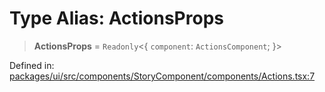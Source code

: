 # Type Alias: ActionsProps

> **ActionsProps** = `Readonly`\<\{ `component`: `ActionsComponent`; \}\>

Defined in: [packages/ui/src/components/StoryComponent/components/Actions.tsx:7](https://github.com/laruss/react-text-game/blob/76cea889a7a8b8f7da18a22748a455531ab7ac4b/packages/ui/src/components/StoryComponent/components/Actions.tsx#L7)
